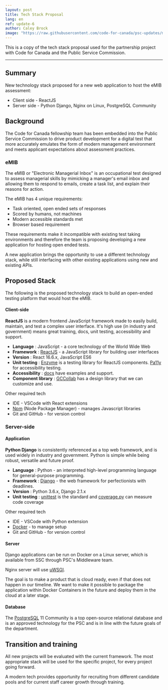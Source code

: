 ```yaml
---
layout: post
title: Tech Stack Proposal
lang: en
ref: update-6
author: Caley Brock
image: "https://raw.githubusercontent.com/code-for-canada/psc-updates/master/images/preview-pics/tech-stack.jpg"
---
```


This is a copy of the tech stack proposal used for the partnership project with Code for Canada and the Public Service Commission.

----

## Summary

New technology stack proposed for a new web application to host the eMIB assessment:

- Client side - ReactJS
- Server side - Python Django, Nginx on Linux, PostgreSQL Community

## Background

The Code for Canada fellowship team has been embedded into the Public Service Commission to drive product development for a digital test that more accurately emulates the form of modern management environment and meets applicant expectations about assessment practices.

### eMIB

The eMIB or &quot;Electronic Managerial Inbox&quot; is an occupational test designed to assess managerial skills by mimicking a manager&#39;s email inbox and allowing them to respond to emails, create a task list, and explain their reasons for action.

The eMIB has 4 unique requirements:

- Task oriented, open ended sets of responses
- Scored by humans, not machines
- Modern accessible standards met
- Browser based requirement

These requirements make it incompatible with existing test taking environments and therefore the team is proposing developing a new application for hosting open ended tests.

A new application brings the opportunity to use a different technology stack, while still interfacing with other existing applications using new and existing APIs.

## Proposed Stack

The following is the proposed technology stack to build an open-ended testing platform that would host the eMIB.

#### Client-side

**ReactJS** is a modern frontend JavaScript framework made to easily build, maintain, and test a complex user interface. It&#39;s high use (in industry and government) means great training, docs, unit testing, accessibility and support.

- **Language** : JavaScript - a core technology of the World Wide Web
- **Framework** : [ReactJS](https://reactjs.org/) - a JavaScript library for building user interfaces
- **Version** : React 16.6.x, JavaScript ES6
- **Unit testing** : [Enzyme](https://github.com/airbnb/enzyme/) is a testing library for ReactJS components. [Pa11y](http://pa11y.org/) for accessibility testing.
- **Accessibility** : [docs](https://reactjs.org/docs/accessibility.html) have examples and support.
- **Component library** : [GCCollab](https://design.gccollab.ca/component/) has a design library that we can customize and use.

Other required tech

- IDE - VSCode with React extensions
- [Npm](https://www.npmjs.com/) (Node Package Manager) - manages Javascript libraries
- Git and GitHub - for version control

### Server-side

#### Application

**Python Django** is consistently referenced as a top web framework, and is used widely in industry and government. Python is simple while being robust, versatile and future proof.

- **Language** : Python - an interpreted high-level programming language for general-purpose programming.
- **Framework** : [Django](https://www.djangoproject.com/) - the web framework for perfectionists with deadlines.
- **Version** : Python 3.6.x, Django 2.1.x
- **Unit testing** : [unittest](https://docs.python.org/3/library/unittest.html#module-unittest) is the standard and [coverage.py](https://coverage.readthedocs.io/en/v4.5.x/) can measure code coverage

Other required tech

- IDE - VSCode with Python extension
- [Docker](https://www.docker.com/) - to manage setup
- Git and GitHub - for version control

#### Server

Django applications can be run on Docker on a Linux server, which is available from SSC through PSC&#39;s Middleware team.

Nginx server will use [uWSGI](https://uwsgi-docs.readthedocs.io/en/latest/).

The goal is to make a product that is cloud ready, even if that does not happen in our timeline. We want to make it possible to package the application within Docker Containers in the future and deploy them in the cloud at a later stage.

#### Database

The [PostgreSQL](https://www.postgresql.org/) 11 Community is a top open-source relational database and is an approved technology for the PSC and is in line with the future goals of the department.

## Transition and training

All new projects will be evaluated with the current framework. The most appropriate stack will be used for the specific project, for every project going forward.

A modern tech provides opportunity for recruiting from different candidate pools and for current staff career growth through training.
